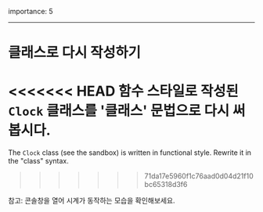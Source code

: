 importance: 5

---

# 클래스로 다시 작성하기

<<<<<<< HEAD
함수 스타일로 작성된 `Clock` 클래스를 '클래스' 문법으로 다시 써봅시다.
=======
The `Clock` class (see the sandbox) is written in functional style. Rewrite it in the "class" syntax.
>>>>>>> 71da17e5960f1c76aad0d04d21f10bc65318d3f6

참고: 콘솔창을 열어 시계가 동작하는 모습을 확인해보세요.
